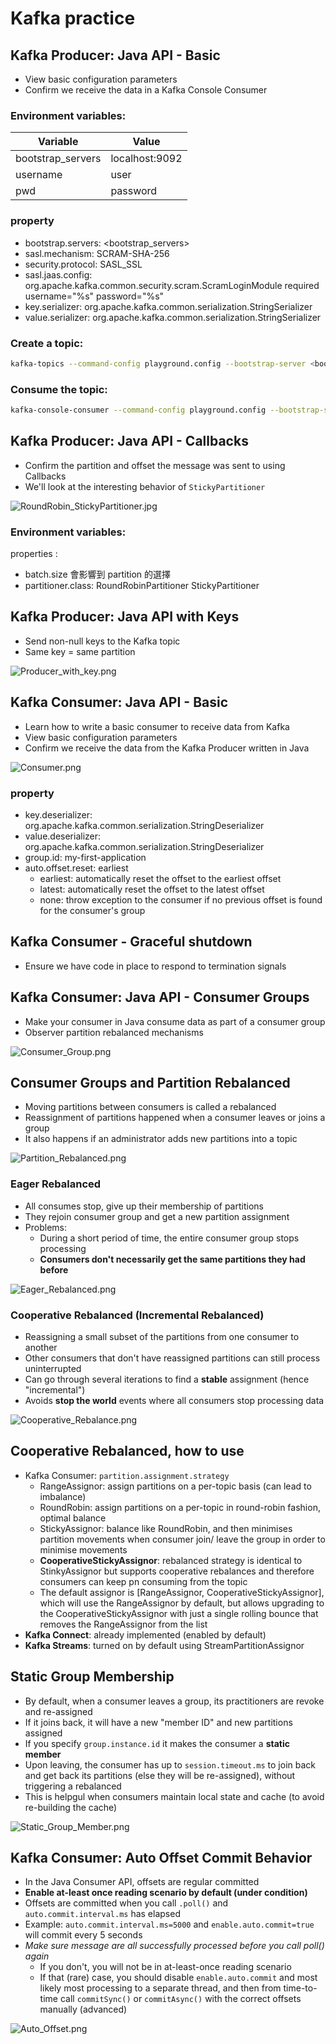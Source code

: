 # Kafka practice

## Kafka Producer: Java API - Basic

- View basic configuration parameters
- Confirm we receive the data in a Kafka Console Consumer

### Environment variables:

| Variable          | Value          |
|-------------------|----------------|
| bootstrap_servers | localhost:9092 |
| username          | user           |
| pwd               | password       |

### property

- bootstrap.servers: <bootstrap_servers>
- sasl.mechanism: SCRAM-SHA-256
- security.protocol: SASL_SSL
- sasl.jaas.config: org.apache.kafka.common.security.scram.ScramLoginModule required username=\"%s\" password=\"%s\"
- key.serializer: org.apache.kafka.common.serialization.StringSerializer
- value.serializer: org.apache.kafka.common.serialization.StringSerializer

### Create a topic:

```bash
kafka-topics --command-config playground.config --bootstrap-server <bootstrap_servers> --topic demo_java --create --partitions 3
```

### Consume the topic:

```bash
kafka-console-consumer --command-config playground.config --bootstrap-server <bootstrap_servers> --topic demo_java --from-beginning
```

## Kafka Producer: Java API - Callbacks

- Confirm the partition and offset the message was sent to using Callbacks
- We'll look at the interesting behavior of `StickyPartitioner`

![RoundRobin_StickyPartitioner.jpg](img%2FRoundRobin_StickyPartitioner.jpg)

### Environment variables:

properties :

- batch.size 會影響到 partition 的選擇
- partitioner.class: RoundRobinPartitioner StickyPartitioner 

## Kafka Producer: Java API with Keys

- Send non-null keys to the Kafka topic
- Same key = same partition

![Producer_with_key.png](img%2FProducer_with_key.png)

## Kafka Consumer: Java API - Basic

- Learn how to write a basic consumer to receive data from Kafka
- View basic configuration parameters
- Confirm we receive the data from the Kafka Producer written in Java

![Consumer.png](img%2FConsumer.png)

### property

- key.deserializer: org.apache.kafka.common.serialization.StringDeserializer
- value.deserializer: org.apache.kafka.common.serialization.StringDeserializer
- group.id: my-first-application
- auto.offset.reset: earliest
  - earliest: automatically reset the offset to the earliest offset
  - latest: automatically reset the offset to the latest offset
  - none: throw exception to the consumer if no previous offset is found for the consumer's group

## Kafka Consumer - Graceful shutdown

- Ensure we have code in place to respond to termination signals 

## Kafka Consumer: Java API - Consumer Groups

- Make your consumer in Java consume data as part of a consumer group
- Observer partition rebalanced mechanisms

![Consumer_Group.png](img%2FConsumer_Group.png)

## Consumer Groups and Partition Rebalanced

- Moving partitions between consumers is called a rebalanced
- Reassignment of partitions happened when a consumer leaves or joins a group
- It also happens if an administrator adds new partitions into a topic

![Partition_Rebalanced.png](img%2FPartition_Rebalanced.png)

### Eager Rebalanced 

- All consumes stop, give up their membership of partitions
- They rejoin consumer group and get a new partition assignment
- Problems:
  - During a short period of time, the entire consumer group stops processing
  - **Consumers don't necessarily get the same partitions they had before**

![Eager_Rebalanced.png](img%2FEager_Rebalanced.png)

### Cooperative Rebalanced (Incremental Rebalanced)

- Reassigning a small subset of the partitions from one consumer to another
- Other consumers that don't have reassigned partitions can still process uninterrupted
- Can go through several iterations to find a **stable** assignment (hence "incremental")
- Avoids **stop the world** events where all consumers stop processing data

![Cooperative_Rebalance.png](img%2FCooperative_Rebalance.png)

## Cooperative Rebalanced, how to use

- Kafka Consumer: `partition.assignment.strategy`
  - RangeAssignor: assign partitions on a per-topic basis (can lead to imbalance)
  - RoundRobin: assign partitions on a per-topic in round-robin fashion, optimal balance
  - StickyAssignor: balance like RoundRobin, and then minimises 
    partition movements when consumer join/ leave the group in order to minimise movements
  - **CooperativeStickyAssignor**: rebalanced strategy is identical to StinkyAssignor but supports
    cooperative rebalances and therefore consumers can keep pn consuming from the topic
  - The default assignor is [RangeAssignor, CooperativeStickyAssignor], which will use the RangeAssignor
    by default, but allows upgrading to the CooperativeStickyAssignor with just a single rolling bounce 
    that removes the RangeAssignor from the list
- **Kafka Connect**: already implemented (enabled by default)
- **Kafka Streams**: turned on by default using StreamPartitionAssignor

## Static Group Membership

- By default, when a consumer leaves a group, its practitioners are revoke and re-assigned
- If it joins back, it will have a new "member ID" and new partitions assigned
- If you specify `group.instance.id` it makes the consumer a **static member** 
- Upon leaving, the consumer has up to `session.timeout.ms` to join back and get back its partitions
  (else they will be re-assigned), without triggering a rebalanced
- This is helpgul when consumers maintain local state and cache (to avoid re-building the cache)

![Static_Group_Member.png](img%2FStatic_Group_Member.png)

## Kafka Consumer: Auto Offset Commit Behavior

- In the Java Consumer API, offsets are regular committed
- **Enable at-least once reading scenario by default (under condition)**
- Offsets are committed when you call `.poll()` and `auto.commit.interval.ms` has elapsed
- Example: `auto.commit.interval.ms=5000` and `enable.auto.commit=true` will commit every 5 seconds
- *Make sure message are all successfully processed before you call poll() again*
  - If you don't, you will not be in at-least-once reading scenario
  - If that (rare) case, you should disable `enable.auto.commit` and most likely most processing to a 
    separate thread, and then from time-to-time call `commitSync()` or `commitAsync()` with the correct
    offsets manually (advanced)

![Auto_Offset.png](img%2FAuto_Offset.png)
